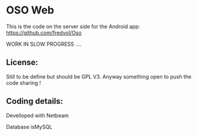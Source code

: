# OSO Web

This is the code on the server side for the Android app: https://github.com/fredvol/Oso


WORK IN SLOW PROGRESS ....


## License:

Still to be define but should be GPL V3. Anyway something open to push the code sharing !


## Coding details:

Develloped with Netbeam

Database isMySQL
